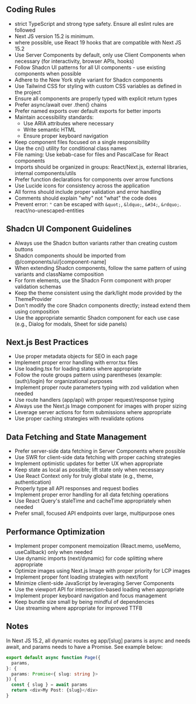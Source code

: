 ## Coding Rules 
- strict TypeScript and strong type safety. Ensure all eslint rules are followed 
- Next JS version 15.2 is minimum. 
- where possible, use React 19 hooks that are compatible with Next JS 15.2 
- Use Server Components by default, only use Client Components when necessary (for interactivity, browser APIs, hooks)
- Follow Shadcn UI patterns for all UI components - use existing components when possible
- Adhere to the New York style variant for Shadcn components
- Use Tailwind CSS for styling with custom CSS variables as defined in the project
- Ensure all components are properly typed with explicit return types
- Prefer async/await over .then() chains
- Prefer named exports over default exports for better imports
- Maintain accessibility standards:  
  - Use ARIA attributes where necessary  
  - Write semantic HTML  
  - Ensure proper keyboard navigation
- Keep component files focused on a single responsibility
- Use the cn() utility for conditional class names
- File naming: Use kebab-case for files and PascalCase for React components
- Imports should be organized in groups: React/Next.js, external libraries, internal components/utils
- Prefer function declarations for components over arrow functions
- Use Lucide icons for consistency across the application
- All forms should include proper validation and error handling
- Comments should explain "why" not "what" the code does
- Prevent error: `"` can be escaped with `&quot;`, `&ldquo;`, `&#34;`, `&rdquo;`.  react/no-unescaped-entities


## Shadcn UI Component Guidelines
- Always use the Shadcn button variants rather than creating custom buttons
- Shadcn components should be imported from @/components/ui/[component-name]
- When extending Shadcn components, follow the same pattern of using variants and className composition
- For form elements, use the Shadcn Form component with proper validation schemas
- Keep the theme consistent using the dark/light mode provided by the ThemeProvider
- Don't modify the core Shadcn components directly; instead extend them using composition
- Use the appropriate semantic Shadcn component for each use case (e.g., Dialog for modals, Sheet for side panels)

## Next.js Best Practices
- Use proper metadata objects for SEO in each page
- Implement proper error handling with error.tsx files
- Use loading.tsx for loading states where appropriate
- Follow the route groups pattern using parentheses (example: (auth)/login) for organizational purposes
- Implement proper route parameters typing with zod validation when needed
- Use route handlers (app/api) with proper request/response typing
- Always use the Next.js Image component for images with proper sizing
- Leverage server actions for form submissions where appropriate
- Use proper caching strategies with revalidate options

## Data Fetching and State Management
- Prefer server-side data fetching in Server Components where possible
- Use SWR for client-side data fetching with proper caching strategies
- Implement optimistic updates for better UX when appropriate
- Keep state as local as possible; lift state only when necessary
- Use React Context only for truly global state (e.g., theme, authentication)
- Properly type all API responses and request bodies
- Implement proper error handling for all data fetching operations
- Use React Query's staleTime and cacheTime appropriately when needed
- Prefer small, focused API endpoints over large, multipurpose ones

## Performance Optimization
- Implement proper component memoization (React.memo, useMemo, useCallback) only when needed
- Use dynamic imports (next/dynamic) for code splitting where appropriate
- Optimize images using Next.js Image with proper priority for LCP images
- Implement proper font loading strategies with next/font
- Minimize client-side JavaScript by leveraging Server Components
- Use the viewport API for intersection-based loading when appropriate
- Implement proper keyboard navigation and focus management
- Keep bundle size small by being mindful of dependencies
- Use streaming where appropriate for improved TTFB

## Notes
In Next JS 15.2, all dynamic routes eg app/[slug] params is async and needs await, and params needs to have a Promise. See example below:  

```Typescript 
export default async function Page({
  params,
}: {
  params: Promise<{ slug: string }>
}) {
  const { slug } = await params
  return <div>My Post: {slug}</div>
}
```

